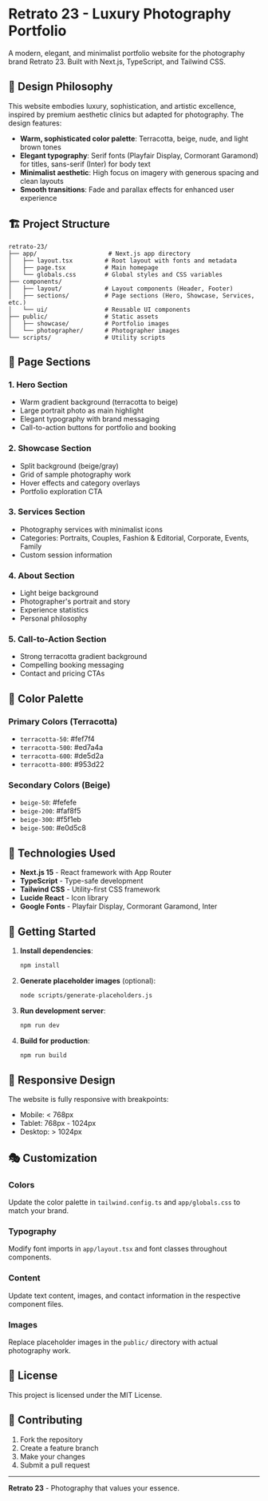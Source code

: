 # Retrato 23 - Luxury Photography Portfolio

A modern, elegant, and minimalist portfolio website for the photography brand Retrato 23. Built with Next.js, TypeScript, and Tailwind CSS.

## 🎨 Design Philosophy

This website embodies luxury, sophistication, and artistic excellence, inspired by premium aesthetic clinics but adapted for photography. The design features:

- **Warm, sophisticated color palette**: Terracotta, beige, nude, and light brown tones
- **Elegant typography**: Serif fonts (Playfair Display, Cormorant Garamond) for titles, sans-serif (Inter) for body text
- **Minimalist aesthetic**: High focus on imagery with generous spacing and clean layouts
- **Smooth transitions**: Fade and parallax effects for enhanced user experience

## 🏗️ Project Structure

```
retrato-23/
├── app/                    # Next.js app directory
│   ├── layout.tsx         # Root layout with fonts and metadata
│   ├── page.tsx           # Main homepage
│   └── globals.css        # Global styles and CSS variables
├── components/
│   ├── layout/            # Layout components (Header, Footer)
│   ├── sections/          # Page sections (Hero, Showcase, Services, etc.)
│   └── ui/                # Reusable UI components
├── public/                # Static assets
│   ├── showcase/          # Portfolio images
│   └── photographer/      # Photographer images
└── scripts/               # Utility scripts
```

## 🎯 Page Sections

### 1. Hero Section
- Warm gradient background (terracotta to beige)
- Large portrait photo as main highlight
- Elegant typography with brand messaging
- Call-to-action buttons for portfolio and booking

### 2. Showcase Section
- Split background (beige/gray)
- Grid of sample photography work
- Hover effects and category overlays
- Portfolio exploration CTA

### 3. Services Section
- Photography services with minimalist icons
- Categories: Portraits, Couples, Fashion & Editorial, Corporate, Events, Family
- Custom session information

### 4. About Section
- Light beige background
- Photographer's portrait and story
- Experience statistics
- Personal philosophy

### 5. Call-to-Action Section
- Strong terracotta gradient background
- Compelling booking messaging
- Contact and pricing CTAs

## 🎨 Color Palette

### Primary Colors (Terracotta)
- `terracotta-50`: #fef7f4
- `terracotta-500`: #ed7a4a
- `terracotta-600`: #de5d2a
- `terracotta-800`: #953d22

### Secondary Colors (Beige)
- `beige-50`: #fefefe
- `beige-200`: #faf8f5
- `beige-300`: #f5f1eb
- `beige-500`: #e0d5c8

## 🔧 Technologies Used

- **Next.js 15** - React framework with App Router
- **TypeScript** - Type-safe development
- **Tailwind CSS** - Utility-first CSS framework
- **Lucide React** - Icon library
- **Google Fonts** - Playfair Display, Cormorant Garamond, Inter

## 🚀 Getting Started

1. **Install dependencies**:
   ```bash
   npm install
   ```

2. **Generate placeholder images** (optional):
   ```bash
   node scripts/generate-placeholders.js
   ```

3. **Run development server**:
   ```bash
   npm run dev
   ```

4. **Build for production**:
   ```bash
   npm run build
   ```

## 📱 Responsive Design

The website is fully responsive with breakpoints:
- Mobile: < 768px
- Tablet: 768px - 1024px
- Desktop: > 1024px

## 🎭 Customization

### Colors
Update the color palette in `tailwind.config.ts` and `app/globals.css` to match your brand.

### Typography
Modify font imports in `app/layout.tsx` and font classes throughout components.

### Content
Update text content, images, and contact information in the respective component files.

### Images
Replace placeholder images in the `public/` directory with actual photography work.

## 📄 License

This project is licensed under the MIT License.

## 🤝 Contributing

1. Fork the repository
2. Create a feature branch
3. Make your changes
4. Submit a pull request

---

**Retrato 23** - Photography that values your essence.

